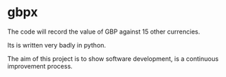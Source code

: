 # gbpx
The code will record the value of GBP against 15 other currencies.

Its is written very badly in python.

The aim of this project is to show software development,
is a continuous improvement process.
